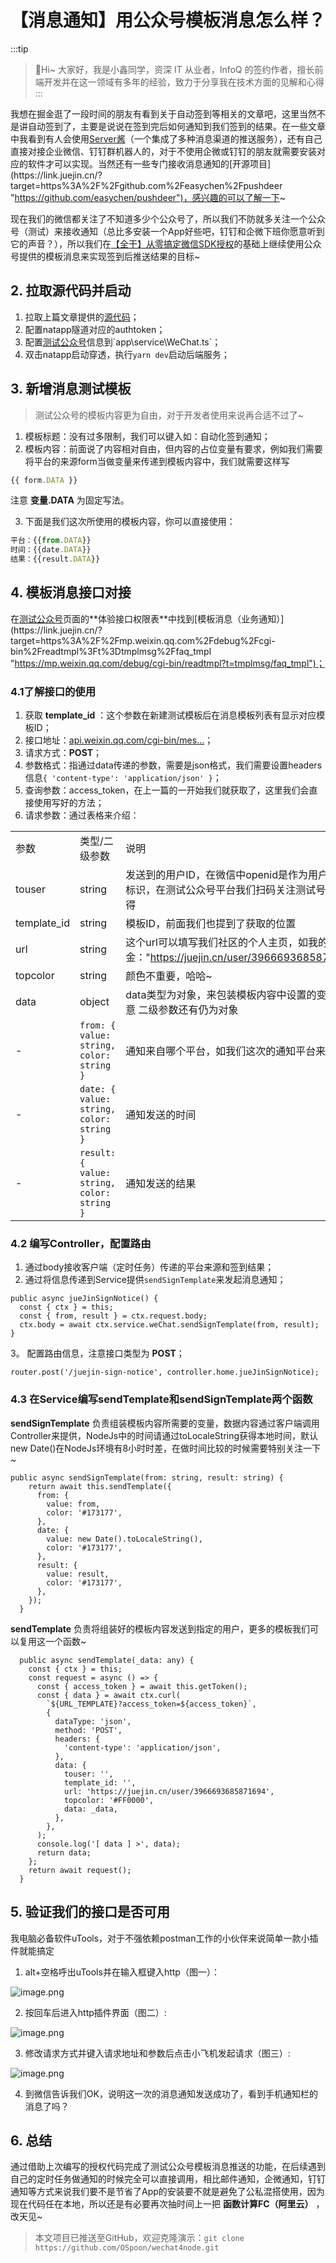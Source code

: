 # 【消息通知】用公众号模板消息怎么样？ 

:::tip
>🎄Hi~ 大家好，我是小鑫同学，资深 IT 从业者，InfoQ 的签约作者，擅长前端开发并在这一领域有多年的经验，致力于分享我在技术方面的见解和心得
:::

我想在掘金逛了一段时间的朋友有看到关于自动签到等相关的文章吧，这里当然不是讲自动签到了，主要是说说在签到完后如何通知到我们签到的结果。在一些文章中我看到有人会使用[Server酱](https://link.juejin.cn/?target=https%3A%2F%2Fsct.ftqq.com%2F "https://sct.ftqq.com/")（一个集成了多种消息渠道的推送服务），还有自己直接对接企业微信、钉钉群机器人的，对于不使用企微或钉钉的朋友就需要安装对应的软件才可以实现。当然还有一些专门接收消息通知的[开源项目](https://link.juejin.cn/?target=https%3A%2F%2Fgithub.com%2Feasychen%2Fpushdeer "https://github.com/easychen/pushdeer")，感兴趣的可以了解一下~

现在我们的微信都关注了不知道多少个公众号了，所以我们不防就多关注一个公众号（测试）来接收通知（总比多安装一个App好些吧，钉钉和企微下班你愿意听到它的声音？），所以我们在[【全干】从零搞定微信SDK授权](https://juejin.cn/post/7124455454603739166 "https://juejin.cn/post/7124455454603739166")的基础上继续使用公众号提供的模板消息来实现签到后推送结果的目标~

## 2. 拉取源代码并启动

1.  拉取上篇文章提供的[源代码](https://link.juejin.cn/?target=https%3A%2F%2Fgithub.com%2FOSpoon%2Fwechat4node "https://github.com/OSpoon/wechat4node")；
2.  配置natapp隧道对应的authtoken；
3.  配置[测试公众号](https://link.juejin.cn/?target=https%3A%2F%2Fmp.weixin.qq.com%2Fdebug%2Fcgi-bin%2Fsandboxinfo%3Faction%3Dshowinfo%26t%3Dsandbox%2Findex "https://mp.weixin.qq.com/debug/cgi-bin/sandboxinfo?action=showinfo&t=sandbox/index")信息到`app\service\WeChat.ts`；
4.  双击natapp启动穿透，执行`yarn dev`启动后端服务；

## 3. 新增消息测试模板

> 测试公众号的模板内容更为自由，对于开发者使用来说再合适不过了~

1.  模板标题：没有过多限制，我们可以键入如：自动化签到通知；
2.  模板内容：前面说了内容相对自由，但内容的占位变量有要求，例如我们需要将平台的来源form当做变量来传递到模板内容中，我们就需要这样写 

```JavaScript
{{ form.DATA }}
```

注意 **变量.DATA** 为固定写法。

3.  下面是我们这次所使用的模板内容，你可以直接使用：

```JavaScript
平台：{{from.DATA}}
时间：{{date.DATA}}
结果：{{result.DATA}}

```

## 4. 模板消息接口对接

在[测试公众号](https://link.juejin.cn/?target=https%3A%2F%2Fmp.weixin.qq.com%2Fdebug%2Fcgi-bin%2Fsandboxinfo%3Faction%3Dshowinfo%26t%3Dsandbox%2Findex "https://mp.weixin.qq.com/debug/cgi-bin/sandboxinfo?action=showinfo&t=sandbox/index")页面的**体验接口权限表**中找到[模板消息（业务通知）](https://link.juejin.cn/?target=https%3A%2F%2Fmp.weixin.qq.com%2Fdebug%2Fcgi-bin%2Freadtmpl%3Ft%3Dtmplmsg%2Ffaq_tmpl "https://mp.weixin.qq.com/debug/cgi-bin/readtmpl?t=tmplmsg/faq_tmpl")；

### 4.1了解接口的使用

1.  获取 **template_id** ：这个参数在新建测试模板后在消息模板列表有显示对应模板ID；
2.  接口地址：[api.weixin.qq.com/cgi-bin/mes…](https://link.juejin.cn/?target=https%3A%2F%2Fapi.weixin.qq.com%2Fcgi-bin%2Fmessage%2Ftemplate%2Fsend%3Faccess_token%3DACCESS_TOKEN "https://api.weixin.qq.com/cgi-bin/message/template/send?access_token=ACCESS_TOKEN")；
3.  请求方式：**POST**；
4.  参数格式：指通过data传递的参数，需要是json格式，我们需要设置headers信息`{ 'content-type': 'application/json' }`；
5.  查询参数：access_token，在上一篇的一开始我们就获取了，这里我们会直接使用写好的方法；
6.  请求参数：通过表格来介绍：

|  |  |  |
| --- | --- | --- |
| 参数 | 类型/二级参数 | 说明 |
| touser | string | 发送到的用户ID，在微信中openid是作为用户的唯一标识，在测试公众号平台我们扫码关注测试号后会获得 |
| template_id | string | 模板ID，前面我们也提到了获取的位置 |
| url | string | 这个url可以填写我们社区的个人主页，如我的掘金："https://juejin.cn/user/3966693685871694" |
| topcolor | string | 颜色不重要，哈哈~ |
| data | object | data类型为对象，来包装模板内容中设置的变量，注意 二级参数还有仍为对象 |
| - | `from: { value: string, color: string }` | 通知来自哪个平台，如我们这次的通知平台来自掘金 |
| - | `date: { value: string, color: string }` | 通知发送的时间 |
| - | `result: { value: string, color: string }` | 通知发送的结果 |

### 4.2 编写Controller，配置路由

1.  通过body接收客户端（定时任务）传递的平台来源和签到结果；
2.  通过将信息传递到Service提供`sendSignTemplate`来发起消息通知；

```
public async jueJinSignNotice() {
  const { ctx } = this;
  const { from, result } = ctx.request.body;
  ctx.body = await ctx.service.weChat.sendSignTemplate(from, result);
}

```

3。 配置路由信息，注意接口类型为 **POST**；

```
router.post('/juejin-sign-notice', controller.home.jueJinSignNotice);

```

### 4.3 在Service编写sendTemplate和sendSignTemplate两个函数

**sendSignTemplate** 负责组装模板内容所需要的变量，数据内容通过客户端调用Controller来提供，NodeJs中的时间请通过toLocaleString获得本地时间，默认new Date()在NodeJs环境有8小时时差，在做时间比较的时候需要特别关注一下~

```
public async sendSignTemplate(from: string, result: string) {
    return await this.sendTemplate({
      from: {
        value: from,
        color: '#173177',
      },
      date: {
        value: new Date().toLocaleString(),
        color: '#173177',
      },
      result: {
        value: result,
        color: '#173177',
      },
    });
  }

```

**sendTemplate** 负责将组装好的模板内容发送到指定的用户，更多的模板我们可以复用这一个函数~

```
  public async sendTemplate(_data: any) {
    const { ctx } = this;
    const request = async () => {
      const { access_token } = await this.getToken();
      const { data } = await ctx.curl(
        `${URL_TEMPLATE}?access_token=${access_token}`,
        {
          dataType: 'json',
          method: 'POST',
          headers: {
            'content-type': 'application/json',
          },
          data: {
            touser: '',
            template_id: '',
            url: 'https://juejin.cn/user/3966693685871694',
            topcolor: '#FF0000',
            data: _data,
          },
        },
      );
      console.log('[ data ] >', data);
      return data;
    };
    return await request();
  }

```

## 5. 验证我们的接口是否可用

我电脑必备软件uTools，对于不强依赖postman工作的小伙伴来说简单一款小插件就能搞定

1.  alt+空格呼出uTools并在输入框键入http（图一）：

![image.png](https://picgo-2022.oss-cn-beijing.aliyuncs.com/202308290929307.png)

2.  按回车后进入http插件界面（图二）:

![image.png](https://picgo-2022.oss-cn-beijing.aliyuncs.com/202308290929626.png)

3.  修改请求方式并键入请求地址和参数后点击小飞机发起请求（图三）:

![image.png](https://picgo-2022.oss-cn-beijing.aliyuncs.com/202308290929956.png)

4.  到微信告诉我们OK，说明这一次的消息通知发送成功了，看到手机通知栏的消息了吗？

## 6. 总结

通过借助上次编写的授权代码完成了测试公众号模板消息推送的功能，在后续遇到自己的定时任务做通知的时候完全可以直接调用，相比邮件通知，企微通知，钉钉通知等方式来说我们要不是节省了App的安装要不就是避免了公私混搭使用，因为现在代码任在本地，所以还是有必要再次抽时间上一把 **函数计算FC（阿里云）** ，改天见~

> 本文项目已推送至GitHub，欢迎克隆演示：`git clone https://github.com/OSpoon/wechat4node.git`